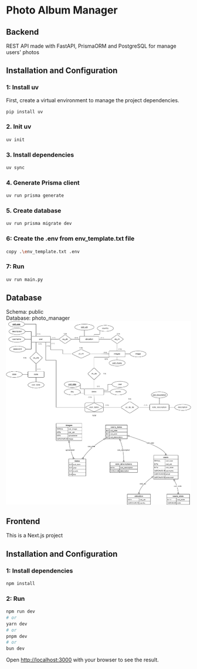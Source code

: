 # Photo Album Manager

## Backend

REST API made with FastAPI, PrismaORM and PostgreSQL for manage users' photos

## Installation and Configuration

### 1: Install uv

First, create a virtual environment to manage the project dependencies.

```bash
pip install uv
```

### 2. Init uv

```bash
uv init
```

### 3. Install dependencies

```bash
uv sync
```

### 4. Generate Prisma client

```bash
uv run prisma generate
```

### 5. Create database

```bash
uv run prisma migrate dev
```

### 6: Create the .env from env_template.txt file

```bash
copy .\env_template.txt .env
```

### 7: Run

```bash
uv run main.py
```

## Database

Schema: public  
Database: photo_manager  
<img src="https://github.com/Gokruzk/photo_manager/blob/main/Backend/db_diagram.png" height=500 width=700 alt="database model">

## Frontend

This is a Next.js project

## Installation and Configuration

### 1: Install dependencies

```bash
npm install
```

### 2: Run

```bash
npm run dev
# or
yarn dev
# or
pnpm dev
# or
bun dev
```

Open [http://localhost:3000](http://localhost:3000) with your browser to see the result.

